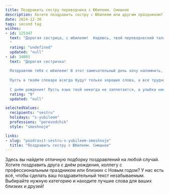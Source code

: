 ```yaml
---
title: Поздравить сестру переводчика с Юбилеем. Смешное
description: Хотите поздравить сестру с Юбилеем или другим праздником? Наш ИИ создаст незабываемое поздравление, а вы обязательно выделитесь среди других.  
date: 2024-12-30
tags: second tag
wishes:
- id: 125347
  text: "Дорогая сестрица, с юбилеем!  Надеюсь, твой переводческий талант настолько отточен, что ты сможешь перевести даже мои невнятные поздравления в безудержный восторг! Пусть в твоей жизни будет как можно больше интересных заказов,  а клиенты — исключительно адекватные (ну или хотя бы платёжеспособные!).  Желаю тебе море позитива, океан смеха и чтобы все твои переводы были настолько безупречны, что даже Google Translate завидовал бы!  С юбилеем!
  "
  rating: "undefined"
  updated: "null"
- id: 34001
  text: "Дорогая сестричка!
  
  Поздравляю тебя с юбилеем! В этот замечательный день хочу напомнить, что ты не просто переводчик, а настоящий маг, умеющий превращать скучные слова в увлекательные истории! Если бы твоя жизнь была книгой, она бы состояла из нескольких томов: «Как не перевести кота за шерсть», «Путешествия по краю абсурда» и «Каждый день — новый язык».
  
  Пусть в твоём словаре всегда будут только хорошие слова, а все трудности станут лишь языковыми игрой! Желаю, чтобы жизнь дарила тебе яркие переводы радости, частички удачи и целые тома счастья.
  
  С днём рождения! Пусть язык твой никогда не заплетается, а улыбка никогда не соскакивает с лица!"
  rating: "0"
  updated: "null"

selectedValues:
  recipients: "sestru"
  holidays: "s-yubileem"
  professions: "perevodchik"
  style: "smeshnoje"

links:
- slug: "pozdravit-sestru-s-yubileem-smeshnoje"
  title: "Поздравить сестру с Юбилеем. Смешное"
---
```


Здесь вы найдете отличную подборку поздравлений на любой случай. 
Хотите поздравить друга с днём рождения, коллегу с профессиональным праздником или близких с Новым годом? У нас есть всё, чтобы сделать ваш поздравительный текст незабываемым. Выбирайте нужную категорию и находите лучшие слова для ваших близких и друзей!
